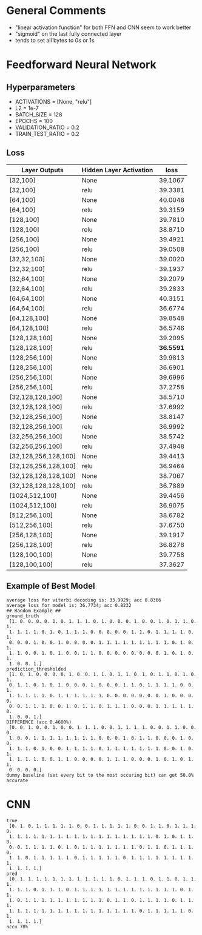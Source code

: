 # General Comments

- "linear activation function" for both FFN and CNN seem to work better
- "sigmoid" on the last fully connected layer
- tends to set all bytes to 0s or 1s

# Feedforward Neural Network

## Hyperparameters
- ACTIVATIONS = [None, "relu"]
- L2 = 1e-7
- BATCH_SIZE = 128
- EPOCHS = 100
- VALIDATION_RATIO = 0.2
- TRAIN_TEST_RATIO = 0.2

## Loss
Layer Outputs | Hidden Layer Activation | loss
--- | --- | ---
[32,100] | None                 | 39.1067
[32,100] | relu                 | 39.3381
[64,100] | None                 | 40.0048
[64,100] | relu                 | 39.3159
[128,100] | None                | 39.7810
[128,100] | relu                | 38.8710
[256,100] | None                | 39.4921
[256,100] | relu                | 39.0508
[32,32,100] | None              | 39.0020
[32,32,100] | relu              | 39.1937
[32,64,100] | None              | 39.2079
[32,64,100] | relu              | 39.2833
[64,64,100] | None              | 40.3151
[64,64,100] | relu              | 36.6774
[64,128,100] | None             | 39.8548
[64,128,100] | relu             | 36.5746
[128,128,100] | None            | 39.2095
[128,128,100] | relu            | **36.5591**
[128,256,100] | None            | 39.9813
[128,256,100] | relu            | 36.6901
[256,256,100] | None            | 39.6996
[256,256,100] | relu            | 37.2758
[32,128,128,100] | None         | 38.5710
[32,128,128,100] | relu         | 37.6992
[32,128,256,100] | None         | 38.8147
[32,128,256,100] | relu         | 36.9992
[32,256,256,100] | None         | 38.5742
[32,256,256,100] | relu         | 37.4948
[32,128,256,128,100] | None     | 39.4413
[32,128,256,128,100] | relu     | 36.9464
[32,128,128,128,100] | None     | 38.7067
[32,128,128,128,100] | relu     | 36.7889
[1024,512,100] | None           | 39.4456
[1024,512,100] | relu           | 36.9075
[512,256,100]  | None           | 38.6782
[512,256,100]  | relu           | 37.6750
[256,128,100]  | None           | 39.1917
[256,128,100]  | relu           | 36.8278
[128,100,100]  | None           | 39.7758
[128,100,100]  | relu           | 37.3627

## Example of Best Model

```
average loss for viterbi decoding is: 33.9929; acc 0.8366
average loss for model is: 36.7734; acc 0.8232
## Random Example ##
ground_truth
 [1. 0. 0. 0. 0. 1. 0. 1. 1. 1. 0. 1. 0. 0. 0. 1. 0. 0. 1. 0. 1. 1. 0. 1.
 1. 1. 1. 1. 0. 1. 0. 1. 1. 1. 0. 0. 0. 0. 0. 1. 1. 0. 1. 1. 1. 1. 0. 1.
 0. 0. 0. 1. 0. 0. 1. 0. 0. 0. 0. 1. 1. 1. 1. 1. 1. 1. 1. 1. 0. 1. 0. 1.
 1. 1. 0. 0. 1. 0. 1. 0. 0. 1. 1. 0. 0. 0. 0. 0. 0. 0. 0. 1. 0. 1. 0. 1.
 1. 0. 0. 1.]
prediction_thresholded
 [1. 0. 1. 0. 0. 0. 0. 1. 0. 0. 1. 1. 0. 1. 1. 0. 1. 0. 1. 1. 0. 1. 0. 1.
 0. 1. 1. 0. 1. 0. 1. 0. 0. 0. 1. 0. 0. 0. 1. 1. 0. 1. 1. 1. 1. 0. 0. 1.
 1. 1. 1. 1. 1. 0. 1. 1. 1. 1. 1. 1. 0. 0. 0. 0. 0. 0. 0. 1. 0. 0. 0. 0.
 0. 0. 1. 1. 1. 0. 0. 1. 0. 1. 1. 0. 1. 1. 1. 0. 0. 0. 1. 1. 1. 1. 1. 0.
 1. 0. 0. 1.]
DIFFERENCE (acc 0.4600%)
 [0. 0. 1. 0. 0. 1. 0. 0. 1. 1. 1. 0. 0. 1. 1. 1. 1. 0. 0. 1. 1. 0. 0. 0.
 1. 0. 0. 1. 1. 1. 1. 1. 1. 1. 1. 0. 0. 0. 1. 0. 1. 1. 0. 0. 0. 1. 0. 0.
 1. 1. 1. 0. 1. 0. 0. 1. 1. 1. 1. 0. 1. 1. 1. 1. 1. 1. 1. 0. 0. 1. 0. 1.
 1. 1. 1. 1. 0. 0. 1. 1. 0. 0. 0. 0. 1. 1. 1. 0. 0. 0. 1. 0. 1. 0. 1. 1.
 0. 0. 0. 0.]
dummy baseline (set every bit to the most occuring bit) can get 50.0% accurate
```

# CNN

```
true
 [0. 1. 0. 1. 1. 1. 1. 1. 0. 0. 1. 1. 1. 1. 1. 0. 0. 1. 1. 0. 1. 1. 1. 0.
 1. 1. 1. 1. 1. 1. 1. 1. 1. 1. 1. 1. 1. 1. 1. 1. 1. 1. 0. 1. 0. 1. 1. 0.
 0. 0. 1. 1. 1. 1. 0. 1. 0. 1. 1. 1. 1. 1. 1. 1. 0. 1. 1. 0. 1. 1. 1. 0.
 1. 1. 0. 1. 1. 1. 1. 1. 0. 1. 1. 1. 1. 1. 0. 1. 1. 1. 1. 1. 1. 1. 1. 1.
 1. 1. 1. 1.]
pred
 [0. 1. 1. 1. 1. 1. 1. 1. 1. 1. 1. 1. 1. 0. 1. 1. 1. 0. 1. 1. 0. 1. 1. 1.
 1. 1. 1. 0. 1. 1. 1. 0. 1. 1. 1. 1. 1. 1. 1. 1. 1. 1. 1. 1. 1. 0. 1. 1.
 1. 0. 1. 1. 1. 1. 1. 1. 1. 1. 1. 1. 0. 1. 1. 0. 1. 1. 1. 1. 0. 1. 1. 1.
 1. 1. 1. 1. 1. 1. 1. 1. 1. 1. 1. 1. 1. 1. 1. 1. 0. 1. 1. 1. 1. 1. 0. 1.
 1. 1. 1. 1.]
accu 70%
```



